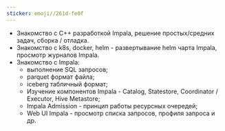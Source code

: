 ```yaml
---
sticker: emoji//261d-fe0f
---
```

- Знакомство с C++ разработкой Impala, решение простых/средних задач, сборка / отладка.
- Знакомство с k8s, docker, helm - развертывание helm чарта Impala, просмотр журналов Impala.
- Знакомство с Impala:
	- выполнение SQL запросов;
	- parquet формат файла;
	- iceberg табличный формат;
	- Изучение компонентов Impala - Catalog, Statestore, Coordinator / Executor, Hive Metastore;
	- Impala Admission - принцип работы ресурсных очередей;
	- Web UI Impala - просмотр списка запросов, профиля запроса и др.